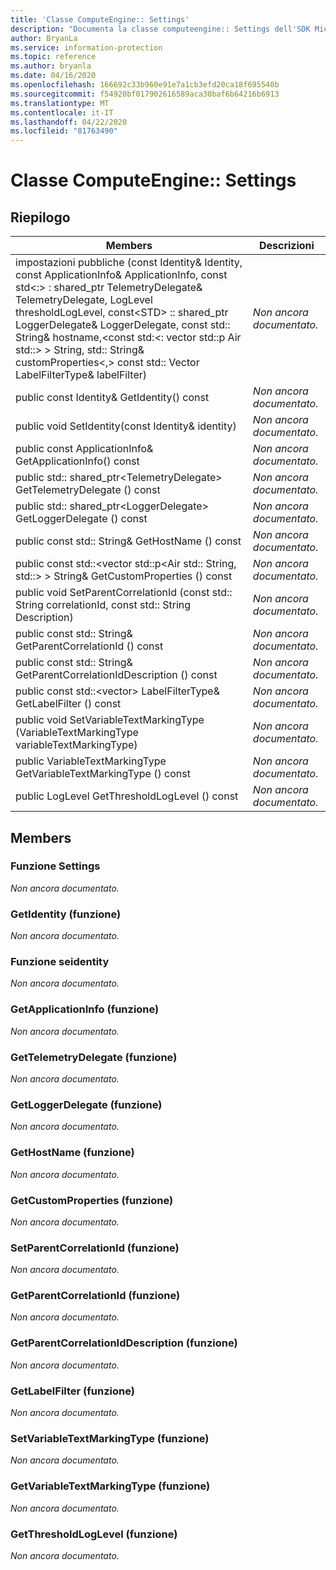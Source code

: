 ```yaml
---
title: 'Classe ComputeEngine:: Settings'
description: "Documenta la classe computeengine:: Settings dell'SDK Microsoft Information Protection (MIP)."
author: BryanLa
ms.service: information-protection
ms.topic: reference
ms.author: bryanla
ms.date: 04/16/2020
ms.openlocfilehash: 166692c33b960e91e7a1cb3efd20ca18f695540b
ms.sourcegitcommit: f54920bf017902616589aca30baf6b64216b6913
ms.translationtype: MT
ms.contentlocale: it-IT
ms.lasthandoff: 04/22/2020
ms.locfileid: "81763490"
---
```

# <a name="class-computeenginesettings"></a>Classe ComputeEngine:: Settings 
  
## <a name="summary"></a>Riepilogo
 Members                        | Descrizioni                                
--------------------------------|---------------------------------------------
impostazioni pubbliche (const Identity& Identity, const ApplicationInfo& ApplicationInfo, const std\<:\> : shared_ptr TelemetryDelegate& TelemetryDelegate, LogLevel thresholdLogLevel, const\<STD\> :: shared_ptr LoggerDelegate& LoggerDelegate, const std:: String& hostname,\<const std:\<: vector std::p Air std::\> \> String, std:: String& customProperties\<,\> const std:: Vector LabelFilterType& labelFilter)  | _Non ancora documentato._
public const Identity& GetIdentity() const  | _Non ancora documentato._
public void SetIdentity(const Identity& identity)  | _Non ancora documentato._
public const ApplicationInfo& GetApplicationInfo() const  | _Non ancora documentato._
public std:: shared_ptr\<TelemetryDelegate\> GetTelemetryDelegate () const  | _Non ancora documentato._
public std:: shared_ptr\<LoggerDelegate\> GetLoggerDelegate () const  | _Non ancora documentato._
public const std:: String& GetHostName () const  | _Non ancora documentato._
public const std::\<vector std::p\<Air std:: String, std::\> \> String& GetCustomProperties () const  | _Non ancora documentato._
public void SetParentCorrelationId (const std:: String correlationId, const std:: String Description)  | _Non ancora documentato._
public const std:: String& GetParentCorrelationId () const  | _Non ancora documentato._
public const std:: String& GetParentCorrelationIdDescription () const  | _Non ancora documentato._
public const std::\<vector\> LabelFilterType& GetLabelFilter () const  | _Non ancora documentato._
public void SetVariableTextMarkingType (VariableTextMarkingType variableTextMarkingType)  | _Non ancora documentato._
public VariableTextMarkingType GetVariableTextMarkingType () const  | _Non ancora documentato._
public LogLevel GetThresholdLogLevel () const  | _Non ancora documentato._
  
## <a name="members"></a>Members
  
### <a name="settings-function"></a>Funzione Settings
_Non ancora documentato._

  
### <a name="getidentity-function"></a>GetIdentity (funzione)
_Non ancora documentato._

  
### <a name="setidentity-function"></a>Funzione seidentity
_Non ancora documentato._

  
### <a name="getapplicationinfo-function"></a>GetApplicationInfo (funzione)
_Non ancora documentato._

  
### <a name="gettelemetrydelegate-function"></a>GetTelemetryDelegate (funzione)
_Non ancora documentato._

  
### <a name="getloggerdelegate-function"></a>GetLoggerDelegate (funzione)
_Non ancora documentato._

  
### <a name="gethostname-function"></a>GetHostName (funzione)
_Non ancora documentato._

  
### <a name="getcustomproperties-function"></a>GetCustomProperties (funzione)
_Non ancora documentato._

  
### <a name="setparentcorrelationid-function"></a>SetParentCorrelationId (funzione)
_Non ancora documentato._

  
### <a name="getparentcorrelationid-function"></a>GetParentCorrelationId (funzione)
_Non ancora documentato._

  
### <a name="getparentcorrelationiddescription-function"></a>GetParentCorrelationIdDescription (funzione)
_Non ancora documentato._

  
### <a name="getlabelfilter-function"></a>GetLabelFilter (funzione)
_Non ancora documentato._

  
### <a name="setvariabletextmarkingtype-function"></a>SetVariableTextMarkingType (funzione)
_Non ancora documentato._

  
### <a name="getvariabletextmarkingtype-function"></a>GetVariableTextMarkingType (funzione)
_Non ancora documentato._

  
### <a name="getthresholdloglevel-function"></a>GetThresholdLogLevel (funzione)
_Non ancora documentato._
